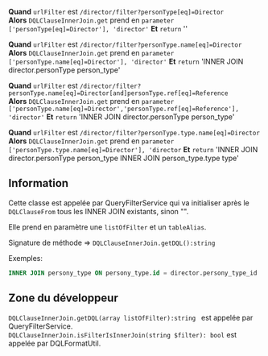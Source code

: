 **Quand** `urlFilter` est `/director/filter?personType[eq]=Director`  
**Alors** `DQLClauseInnerJoin.get` prend en `parameter` `['personType[eq]=Director'], 'director'`
**Et** `return` ''

**Quand** `urlFilter` est `/director/filter?personType.name[eq]=Director`  
**Alors** `DQLClauseInnerJoin.get` prend en `parameter` `['personType.name[eq]=Director'], 'director'`
**Et** `return` 'INNER JOIN director.personType person_type'

**Quand** `urlFilter` est `/director/filter?personType.name[eq]=Director[and]personType.ref[eq]=Reference`  
**Alors** `DQLClauseInnerJoin.get` prend en `parameter` `['personType.name[eq]=Director','personType.ref[eq]=Reference'], 'director'`
**Et** `return` 'INNER JOIN director.personType person_type'

**Quand** `urlFilter` est `/director/filter?personType.type.name[eq]=Director`  
**Alors** `DQLClauseInnerJoin.get` prend en `parameter` `['personType.type.name[eq]=Director'], 'director`
**Et** `return` 'INNER JOIN director.personType person_type INNER JOIN person_type.type type'

## Information

Cette classe est appelée par QueryFilterService qui va initialiser après le `DQLClauseFrom` tous les INNER JOIN existants, sinon "".

Elle prend en paramètre une `listOfFilter` et un `tableAlias`.

Signature de méthode => `DQLClauseInnerJoin.getDQL():string`

Exemples:

```sql
INNER JOIN persony_type ON persony_type.id = director.persony_type_id

```

## Zone du développeur

`DQLClauseInnerJoin.getDQL(array listOfFilter):string ` est appelée par QueryFilterService.  
`DQLClauseInnerJoin.isFilterIsInnerJoin(string $filter): bool` est appelée par DQLFormatUtil.
